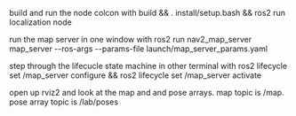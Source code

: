 build and run the node colcon with build && . install/setup.bash && ros2 run localization node

run the map server in one window with ros2 run nav2_map_server map_server --ros-args --params-file launch/map_server_params.yaml

step through the lifecucle state machine in other terminal with ros2 lifecycle set /map_server configure && ros2 lifecycle set /map_server activate


open up rviz2 and look at the map and and pose arrays. map topic is /map. pose array topic is /lab/poses
